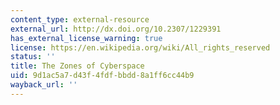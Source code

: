 ```yaml
---
content_type: external-resource
external_url: http://dx.doi.org/10.2307/1229391
has_external_license_warning: true
license: https://en.wikipedia.org/wiki/All_rights_reserved
status: ''
title: The Zones of Cyberspace
uid: 9d1ac5a7-d43f-4fdf-bbdd-8a1ff6cc44b9
wayback_url: ''
---
```

